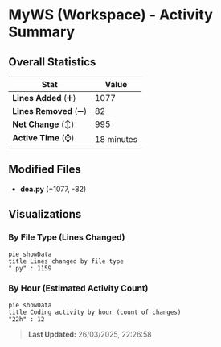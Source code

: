 # MyWS (Workspace) - Activity Summary 

## Overall Statistics

| Stat                   | Value                                                             |
| ---------------------- | ----------------------------------------------------------------- |
| **Lines Added** (➕)   | 1077                                          |
| **Lines Removed** (➖) | 82                                        |
| **Net Change** (↕)    | 995                |
| **Active Time** (⌚)   | 18 minutes |


## Modified Files
- **dea.py** (+1077, -82)

## Visualizations

### By File Type (Lines Changed)

```mermaid
pie showData
title Lines changed by file type
".py" : 1159
```

### By Hour (Estimated Activity Count)

```mermaid
pie showData
title Coding activity by hour (count of changes)
"22h" : 12
```


> **Last Updated:** 26/03/2025, 22:26:58